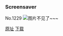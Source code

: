 ### Screensaver
No.1229
![图片不见了~~~](https://imgs.xkcd.com/comics/screensaver.png)

[原址](https://xkcd.com//1229) [下载](https://imgs.xkcd.com/comics/screensaver.png)

